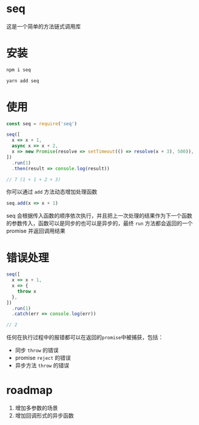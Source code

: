 # seq

这是一个简单的方法链式调用库

# 安装

```js
npm i seq

yarn add seq
```

# 使用

```js
const seq = require('seq')

seq([
  x => x + 1,
  async x => x + 2,
  x => new Promise(resolve => setTimeout(() => resolve(x + 3), 500)),
])
  .run(1)
  .then(result => console.log(result))

// 7 (1 + 1 + 2 + 3)
```

你可以通过 `add` 方法动态增加处理函数

```js
seq.add(x => x + 1)
```

seq 会根据传入函数的顺序依次执行，并且把上一次处理的结果作为下一个函数的参数传入，函数可以是同步的也可以是异步的，最终 `run` 方法都会返回的一个 promise 并返回调用结果

# 错误处理

```js
seq([
  x => x + 1,
  x => {
    throw x
  },
])
  .run(1)
  .catch(err => console.log(err))

// 2
```

任何在执行过程中的报错都可以在返回的`promise`中被捕获，包括：

- 同步 `throw` 的错误
- promise `reject` 的错误
- 异步方法 `throw` 的错误

# roadmap

1. 增加多参数的场景
2. 增加回调形式的异步函数
